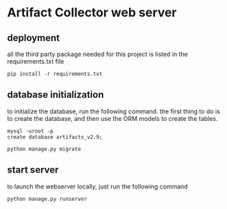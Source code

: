 # Artifact Collector web server

## deployment
all the third party package needed for this project is listed in the requirements.txt file
```shell
pip install -r requirements.txt
```

## database initialization
to initialize the database, run the following command. the first thing to do is to create the database, and then use the ORM models to create the tables.
```shell
mysql -uroot -p
create database artifacts_v2.9;
```
```shell
python manage.py migrate
```

## start server
to launch the webserver locally, just run the following command
```shell
python manage.py runserver
```

